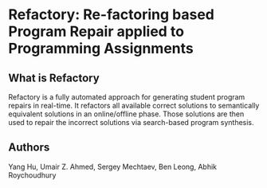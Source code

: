 # Refactory: Re-factoring based Program Repair applied to Programming Assignments
## What is Refactory
Refactory is a fully automated approach for generating student program repairs in real-time. It refactors all available correct solutions to semantically equivalent solutions in an online/offline phase. Those solutions are then used to repair the incorrect solutions via search-based program synthesis.

## Authors
Yang Hu, Umair Z. Ahmed, Sergey Mechtaev, Ben Leong, Abhik Roychoudhury
